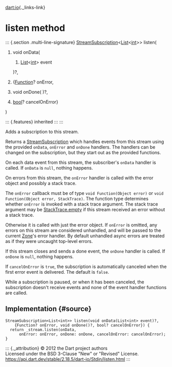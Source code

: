 [dart:io](../../dart-io/dart-io-library){._links-link}

listen method
=============

::: {.section .multi-line-signature}
[StreamSubscription](../../dart-async/streamsubscription-class)\<[List](../../dart-core/list-class)\<[int](../../dart-core/int-class)\>\>
listen(

1.  void onData(
    1.  [List](../../dart-core/list-class)\<[int](../../dart-core/int-class)\>
        event

    )?,
2.  {[Function](../../dart-core/function-class)? onError,
3.  void onDone( )?,
4.  [bool](../../dart-core/bool-class)? cancelOnError}

)

::: {.features}
inherited
:::
:::

Adds a subscription to this stream.

Returns a
[StreamSubscription](../../dart-async/streamsubscription-class) which
handles events from this stream using the provided `onData`, `onError`
and `onDone` handlers. The handlers can be changed on the subscription,
but they start out as the provided functions.

On each data event from this stream, the subscriber\'s `onData` handler
is called. If `onData` is `null`, nothing happens.

On errors from this stream, the `onError` handler is called with the
error object and possibly a stack trace.

The `onError` callback must be of type `void Function(Object error)` or
`void Function(Object error, StackTrace)`. The function type determines
whether `onError` is invoked with a stack trace argument. The stack
trace argument may be
[StackTrace.empty](../../dart-core/stacktrace/empty-constant) if this
stream received an error without a stack trace.

Otherwise it is called with just the error object. If `onError` is
omitted, any errors on this stream are considered unhandled, and will be
passed to the current [Zone](../../dart-async/zone-class)\'s error
handler. By default unhandled async errors are treated as if they were
uncaught top-level errors.

If this stream closes and sends a done event, the `onDone` handler is
called. If `onDone` is `null`, nothing happens.

If `cancelOnError` is `true`, the subscription is automatically canceled
when the first error event is delivered. The default is `false`.

While a subscription is paused, or when it has been canceled, the
subscription doesn\'t receive events and none of the event handler
functions are called.

Implementation {#source}
--------------

``` {.language-dart data-language="dart"}
StreamSubscription<List<int>> listen(void onData(List<int> event)?,
    {Function? onError, void onDone()?, bool? cancelOnError}) {
  return _stream.listen(onData,
      onError: onError, onDone: onDone, cancelOnError: cancelOnError);
}
```

::: {._attribution}
© 2012 the Dart project authors\
Licensed under the BSD 3-Clause \"New\" or \"Revised\" License.\
<https://api.dart.dev/stable/2.18.5/dart-io/Stdin/listen.html>
:::
